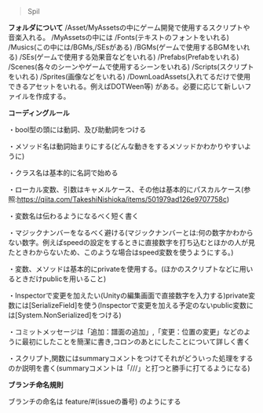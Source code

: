 >Spil

**フォルダについて**
/Asset/MyAssetsの中にゲーム開発で使用するスクリプトや音楽入れる。
/MyAssetsの中には
/Fonts(テキストのフォントをいれる)
/Musics(この中には/BGMs,/SEsがある)
/BGMs(ゲームで使用するBGMをいれる)
/SEs(ゲームで使用する効果音などをいれる)
/Prefabs(Prefabをいれる)
/Scenes(各々のシーンやゲームで使用するシーンをいれる)
/Scripts(スクリプトをいれる)
/Sprites(画像などをいれる)
/DownLoadAssets(入れてるだけで使用できるアセットをいれる。例えばDOTWeen等)
がある。必要に応じて新しいファイルを作成する。

**コーディングルール**

・bool型の頭には動詞、及び助動詞をつける

・メソッド名は動詞始まりにする(どんな動きをするメソッドかわかりやすいように)

・クラス名は基本的に名詞で始める

・ローカル変数、引数はキャメルケース、その他は基本的にパスカルケース(参照:https://qiita.com/TakeshiNishioka/items/501979ad126e9707758c)

・変数名は伝わるようになるべく短く書く

・マジックナンバーをなるべく避ける(マジックナンバーとは:何の数字かわからない数字。例えばspeedの設定をするときに直接数字を打ち込むとほかの人が見たときわからないため、このような場合はspeed変数を使うようにする。)

・変数、メソッドは基本的にprivateを使用する。(ほかのスクリプトなどに用いるときだけpublicを用いること)

・Inspectorで変更を加えたい(Unityの編集画面で直接数字を入力する)private変数には[SerializeField]を使う(Inspectorで変更を加える予定のないpublic変数には[System.NonSerialized]をつける)

・コミットメッセージは「追加：譜面の追加」,「変更：位置の変更」などのように最初にしたことを簡潔に書き,コロンのあとにしたことについて詳しく書く

・スクリプト,関数にはsummaryコメントをつけてそれがどういった処理をするのか説明を書く(summaryコメントは「///」と打つと勝手に打てるようになる)

**ブランチ命名規則**

ブランチの命名は
feature/#(issueの番号)
のようにする

